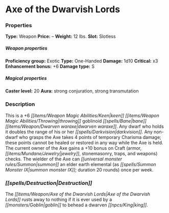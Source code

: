 ﻿---
Title: "Axe of the Dwarvish Lords"
Type: "Weapon"
Price: "–"
Weight: "12 lbs."
Slot: "Slotless"
Proficiency group: "Exotic"
Weapon properties Type: "One-Handed"
Damage: "1d10"
Critical: "x3"
Enhancement bonus: "+6"
Damage type: "S"
Caster level: "20"
Aura: "strong conjuration, strong transmutation"
Description: |
  "This is a _+6 keen throwing goblinoid bane dwarven waraxe_. Any dwarf who holds it doubles the range of his or her darkvision. Any non-dwarf who grasps the Axe takes 4 points of temporary Charisma damage; these points cannot be healed or restored in any way while the Axe is held. The current owner of the Axe gains a +10 bonus on Craft (armor, jewelry, stonemasonry, traps, and weapons) checks. The wielder of the Axe can summon an elder earth elemental (as _summon monster IX_; duration 20 rounds) once per week."
Destruction: |
  "The _Axe of the Dwarvish Lords_ rusts away to nothing if it is ever used by a goblin to behead a dwarven king."
Sources: "['Artifacts and Legends', 'Core Rulebook', 'Ultimate Equipment']"
---

# Axe of the Dwarvish Lords

### Properties

**Type:** Weapon **Price:** – **Weight:** 12 lbs. **Slot:** Slotless

##### Weapon properties

**Proficiency group:** Exotic **Type:** One-Handed **Damage:** 1d10 **Critical:** x3 **Enhancement bonus:** +6 **Damage type:** S

##### Magical properties

**Caster level:** 20 **Aura:** strong conjuration, strong transmutation

### Description

This is a +6 _[[items/Weapon Magic Abilities/Keen|keen]]_ _[[items/Weapon Magic Abilities/Throwing|throwing]]_ goblinoid _[[spells/Bane|bane]]_ _[[items/Weapon/Dwarven waraxe|dwarven waraxe]]_. Any dwarf who holds it doubles the range of his or her _[[spells/Darkvision|darkvision]]_. Any non-dwarf who grasps the Axe takes 4 points of temporary Charisma damage; these points cannot be healed or restored in any way while the Axe is held. The current owner of the Axe gains a +10 bonus on Craft (armor, _[[items/Mundane/Jewelry|jewelry]]_, stonemasonry, traps, and weapons) checks. The wielder of the Axe can _[[universal monster rules/Summon|summon]]_ an elder earth elemental (as _[[spells/Summon Monster IX|summon monster IX]]_; duration 20 rounds) once per week.

### _[[spells/Destruction|Destruction]]_

The _[[items/Weapon/Axe of the Dwarvish Lords|Axe of the Dwarvish Lords]]_ rusts away to nothing if it is ever used by a _[[monsters/Goblin|goblin]]_ to behead a dwarven _[[npcs/King|king]]_.

